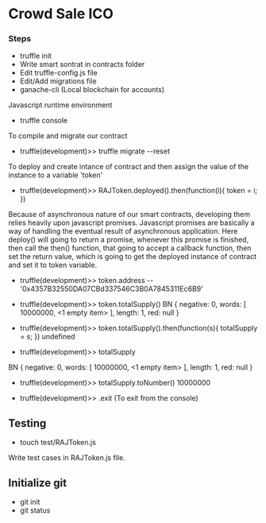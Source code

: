 # Crowd Sale ICO

### Steps

- truffle init
- Write smart sontrat in contracts folder
- Edit truffle-config.js file
- Edit/Add migrations file
- ganache-cli (Local blockchain for accounts)

Javascript runtime environment
- truffle console  

To compile and migrate our contract
- truffle(development)>> truffle migrate --reset 

To deploy and create intance of contract and then assign the value of the instance to a variable 'token'
- truffle(development)>> RAJToken.deployed().then(function(i){
    token = i;
})

Because of asynchronous nature of our smart contracts, developing them relies heavily upon javascript promises. Javascript promises are basically a way of handling the eventual result of asynchronous application. Here deploy() will going to return a promise, whenever this promise is finished, then call the then() function, that going to accept a callback function, then set the return value, which is going to get the deployed instance of contract and set it to token variable.

- truffle(development)>> token.address
-- '0x4357B32550DA07CBd337546C3B0A7845311Ec6B9'

- truffle(development)>> token.totalSupply()
BN {
  negative: 0,
  words: [ 10000000, <1 empty item> ],
  length: 1,
  red: null
}

- truffle(development)>> token.totalSupply().then(function(s){
    totalSupply = s;
})
undefined

- truffle(development)>> totalSupply

BN {
  negative: 0,
  words: [ 10000000, <1 empty item> ],
  length: 1,
  red: null
}

- truffle(development)>> totalSupply.toNumber()
10000000

- truffle(development)>> .exit  (To exit from the console)

## Testing


- touch test/RAJToken.js

Write test cases in RAJToken.js file.

## Initialize git

- git init
- git status







